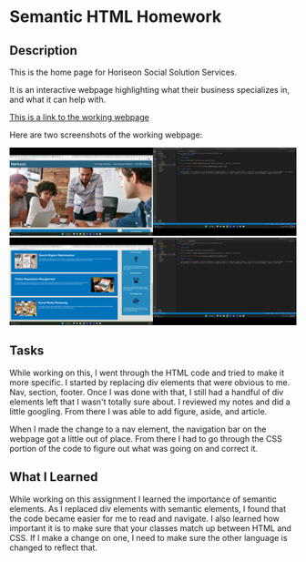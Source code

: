 # Semantic HTML Homework

## Description

This is the home page for Horiseon Social Solution Services. 

It is an interactive webpage highlighting what their business specializes in, and what it can help with.

[This is a link to the working webpage](https://erik814.github.io/semantic-html/)

Here are two screenshots of the working webpage:

![Top of Page](./assets/images/Screenshot%20(1).png)
![Bottom of Page](./assets/images/Screenshot%20(2).png)

## Tasks

While working on this, I went through the HTML code and tried to make it more specific. I started by replacing div elements that were obvious to me. Nav, section, footer. Once I was done with that, I still had a handful of div elements left that I wasn't totally sure about. I reviewed my notes and did a little googling. From there I was able to add figure, aside, and article.

When I made the change to a nav element, the navigation bar on the webpage got a little out of place. From there I had to go through the CSS portion of the code to figure out what was going on and correct it.

## What I Learned

While working on this assignment I learned the importance of semantic elements. As I replaced div elements with semantic elements, I found that the code became easier for me to read and navigate. I also learned how important it is to make sure that your classes match up between HTML and CSS. If I make a change on one, I need to make sure the other language is changed to reflect that.